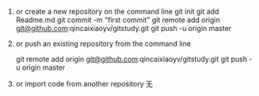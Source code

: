 1. or  create a new repository on the command line
	git init
	git add Readme.md
	git commit -m "first commit"
	git remote add origin git@github.com:qincaixiaoyv/gitstudy.git
	git push -u origin master
2. or push an existing repository from the command line

	git remote add origin git@github.com:qincaixiaoyv/gitstudy.git
	git push -u origin master
3. or import code from another repository
	无
